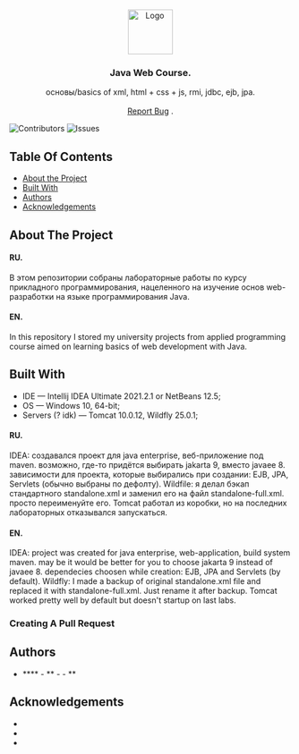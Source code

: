 <br/>
<p align="center">
  <a href="https://github.com/kam1xgod/java_2021_university_web">
    <img src="https://i.pinimg.com/564x/c9/21/0a/c9210a080958f0422b5890871ab1a9fd.jpg" alt="Logo" width="80" height="80">
  </a>

  <h3 align="center">Java Web Course.</h3>

  <p align="center">
    основы/basics of xml, html + css + js, rmi, jdbc, ejb, jpa.
    <br/>
    <br/>
    <a href="https://github.com/kam1xgod/java_2021_university_web/issues">Report Bug</a>
    .
  </p>
</p>

![Contributors](https://img.shields.io/github/contributors/kam1xgod/java_2021_university_web?color=dark-green) ![Issues](https://img.shields.io/github/issues/kam1xgod/java_2021_university_web) 

## Table Of Contents

* [About the Project](#about-the-project)
* [Built With](#built-with)
* [Authors](#authors)
* [Acknowledgements](#acknowledgements)

## About The Project

#### RU.
В этом репозитории собраны лабораторные работы по курсу прикладного программирования, нацеленного на изучение основ web-разработки на языке программирования Java.

#### EN.
In this repository I stored my university projects from applied programming course aimed on learning basics of web development with Java.

## Built With

* IDE — Intellij IDEA Ultimate 2021.2.1 or NetBeans 12.5;
* OS — Windows 10, 64-bit;
* Servers (? idk) — Tomcat 10.0.12, Wildfly 25.0.1;

#### RU.
IDEA: создавался проект для java enterprise, веб-приложение под maven. возможно, где-то придётся выбирать jakarta 9, вместо javaee 8. зависимости для проекта, которые выбирались при создании: EJB, JPA, Servlets (обычно выбраны по дефолту).
Wildfile: я делал бэкап стандартного standalone.xml и заменил его на файл standalone-full.xml. просто переименуйте его.
Tomcat работал из коробки, но на последних лабораторных отказывался запускаться.

#### EN.
IDEA: project was created for java enterprise, web-application, build system maven. may be it would be better for you to choose jakarta 9 instead of javaee 8. dependecies choosen while creation: EJB, JPA and Servlets (by default).
Wildfly: I made a backup of original standalone.xml file and replaced it with standalone-full.xml. Just rename it after backup.
Tomcat worked pretty well by default but doesn't startup on last labs.

### Creating A Pull Request



## Authors

* **** - ** - []() - **

## Acknowledgements

* []()
* []()
* []()
